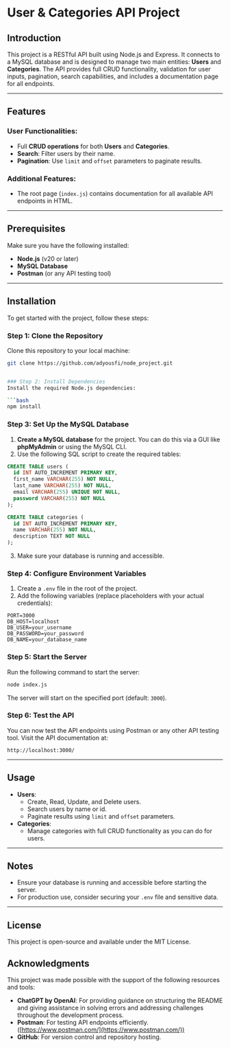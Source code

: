 # User & Categories API Project

## Introduction
This project is a RESTful API built using Node.js and Express. It connects to a MySQL database and is designed to manage two main entities: **Users** and **Categories**. The API provides full CRUD functionality, validation for user inputs, pagination, search capabilities, and includes a documentation page for all endpoints.

---

## Features
### User Functionalities:
- Full **CRUD operations** for both **Users** and **Categories**.
- **Search**: Filter users by their name.
- **Pagination**: Use `limit` and `offset` parameters to paginate results.

### Additional Features:
- The root page (`index.js`) contains documentation for all available API endpoints in HTML.

---

## Prerequisites
Make sure you have the following installed:
- **Node.js** (v20 or later)
- **MySQL Database**
- **Postman** (or any API testing tool)

---

## Installation
To get started with the project, follow these steps:

### Step 1: Clone the Repository
Clone this repository to your local machine:

```bash
git clone https://github.com/adyousfi/node_project.git


### Step 2: Install Dependencies
Install the required Node.js dependencies:

```bash
npm install
```

### Step 3: Set Up the MySQL Database
1. **Create a MySQL database** for the project. You can do this via a GUI like **phpMyAdmin** or using the MySQL CLI.
2. Use the following SQL script to create the required tables:

```sql
CREATE TABLE users (
  id INT AUTO_INCREMENT PRIMARY KEY,
  first_name VARCHAR(255) NOT NULL,
  last_name VARCHAR(255) NOT NULL,
  email VARCHAR(255) UNIQUE NOT NULL,
  password VARCHAR(255) NOT NULL
);

CREATE TABLE categories (
  id INT AUTO_INCREMENT PRIMARY KEY,
  name VARCHAR(255) NOT NULL,
  description TEXT NOT NULL
);
```

3. Make sure your database is running and accessible.

### Step 4: Configure Environment Variables
1. Create a `.env` file in the root of the project.
2. Add the following variables (replace placeholders with your actual credentials):

```env
PORT=3000
DB_HOST=localhost
DB_USER=your_username
DB_PASSWORD=your_password
DB_NAME=your_database_name
```

### Step 5: Start the Server
Run the following command to start the server:

```bash
node index.js
```

The server will start on the specified port (default: `3000`).

### Step 6: Test the API
You can now test the API endpoints using Postman or any other API testing tool. Visit the API documentation at:

```
http://localhost:3000/
```

---

## Usage
- **Users**:
  - Create, Read, Update, and Delete users.
  - Search users by name or id.
  - Paginate results using `limit` and `offset` parameters.
- **Categories**:
  - Manage categories with full CRUD functionality as you can do for users.

---

## Notes
- Ensure your database is running and accessible before starting the server.
- For production use, consider securing your `.env` file and sensitive data.

---

## License
This project is open-source and available under the MIT License.

 ## Acknowledgments
This project was made possible with the support of the following resources and tools:

- **ChatGPT by OpenAI**: For providing guidance on structuring the README and giving assistance in solving errors and addressing challenges throughout the development process.
- **Postman**: For testing API endpoints efficiently. ([https://www.postman.com/](https://www.postman.com/))
- **GitHub**: For version control and repository hosting.
